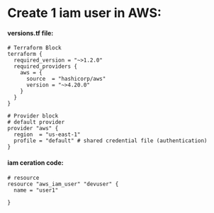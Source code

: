 # Create 1 iam user in AWS:


#### versions.tf file:
```
# Terraform Block
terraform {
  required_version = "~>1.2.0"
  required_providers {
    aws = {
      source  = "hashicorp/aws"
      version = "~>4.20.0"
    }
  }
}

# Provider block
# default provider
provider "aws" {
  region  = "us-east-1"
  profile = "default" # shared credential file (authentication) 
}
```


#### iam ceration code:
```
# resource
resource "aws_iam_user" "devuser" {
  name = "user1"

}
```
